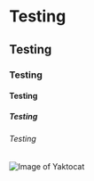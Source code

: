 # Testing
## Testing
### Testing
#### Testing
##### Testing
###### Testing

![Image of Yaktocat](https://octodex.github.com/images/yaktocat.png)
